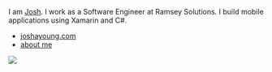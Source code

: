 
I am <a href='http://joshayoung.com'>Josh</a>. I work as a Software Engineer at Ramsey Solutions. I build mobile applications using Xamarin and C#.

* [joshayoung.com](https://joshayoung.com)
* [about me](https://joshayoung.com/me)

![](https://github-readme-stats.vercel.app/api/top-langs/?username=joshayoung&hide=html,vim%20script,coffeescript,SCSS,Dockerfile,hack,scss&exclude_repo=99-bottles-of-oop,rails-basic-forms,basic-rails-mvc,basic-rails-mvc-js,plot-notes,rails_sandbox,rails_external_api_calls,rails-basic-scopes,rails-with-react,many-to-many-rails,one-to-many-rails,will-it-rain-ruby,rails-with-docker,rails-exhaustive-examples,rails-design-patterns&langs_count=10&custom_title=Top%20Languages&layout=compact)